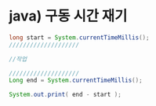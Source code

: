 # java) 구동 시간 재기



```java
long start = System.currentTimeMillis();
////////////////////

//작업

////////////////////
Long end = System.currentTimeMillis();

System.out.print( end - start );
```

